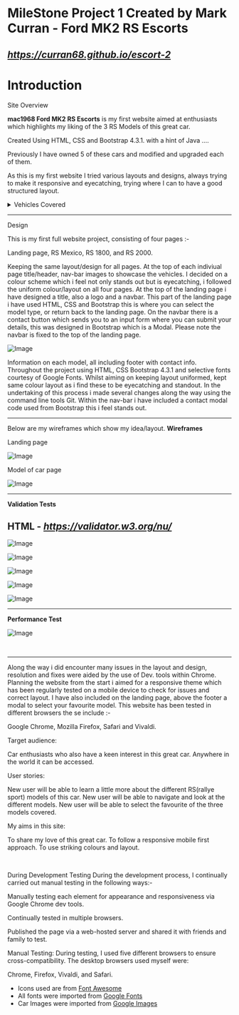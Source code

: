 # MileStone Project 1 Created by Mark Curran - Ford MK2 RS Escorts

## *https://curran68.github.io/escort-2*

# Introduction

Site Overview

**mac1968 Ford MK2 RS Escorts** is my first website aimed at enthusiasts which highlights my liking of the 3 RS Models of this great car.

Created Using HTML, CSS and Bootstrap 4.3.1. with a hint of Java ....


Previously I have owned 5 of these cars and modified and upgraded each of them.

As this is my first website I tried various layouts and designs, always trying 
to make it responsive and eyecatching, trying where I can to have a good structured layout.


<details>
<summary>Vehicles Covered</summary>
RS Mexico
<br>
RS 1800
<br>
RS 2000
</details>

***
Design

This is my first full website project, consisting of four pages :-

Landing page,
RS Mexico,
RS 1800,
and RS 2000.

Keeping the same layout/design for all pages. At the top of each indiviual page title/header,
nav-bar images to showcase the vehicles.
I decided on a colour scheme which i feel not only stands out but is eyecatching, i followed the uniform colour/layout on all four pages.
At the top of the landing page i have designed a title, also a logo and a navbar.
This part of the landing page i have used HTML, CSS and Bootstrap this is where you can select the model type, or return back to the landing page.
On the navbar there is a contact button which sends you to an input form where you can submit your details, this was designed in Bootstrap which is a Modal.
Please note the navbar is fixed to the top of the landing page. 

![Image](assets/readme/navbar.png)

Information on each model, all including footer with contact info.
Throughout the project using HTML, CSS Bootstrap 4.3.1 and selective fonts courtesy of Google Fonts.
Whilst aiming on keeping layout uniformed, kept same colour layout as i find these to be eyecatching and standout.
In the undertaking of this process i made several changes along the way using the command line tools Git.
Within the nav-bar i have included a contact modal code used from Bootstrap this i feel stands out.

***

Below are my wireframes which show my idea/layout.
**Wireframes**
<br>

Landing page

![Image](assets/readme/landing.jpg)

Model of car page

![Image](assets/readme/cars.jpg)

***

**Validation Tests**

## HTML - *https://validator.w3.org/nu/*

![Image](assets/readme/landing.png)

![Image](assets/readme/mexico.png)

![Image](assets/readme/1800.png)

![Image](assets/readme/2000.png)

![Image](assets/readme/css.png)

***

**Performance Test**
<br>


![Image](assets/readme/performance.jpg)

<br>

***

Along the way i did encounter many issues in the layout and design, resolution and fixes were aided by the use of Dev. tools within Chrome.
Planning the website from the start i aimed for a responsive theme which has been regularly tested on a mobile device to check for issues and correct layout.
I have also included on the landing page, above the footer a modal to select your favourite model.
This website has been tested in different browsers the se include :-

Google Chrome,
Mozilla Firefox,
Safari and 
Vivaldi.

Target audience:

Car enthusiasts who also have a keen interest in this great car.
Anywhere in the world it can be accessed.

User stories:

New user will be able to learn a little more about the different RS(rallye sport) models of this car.
New user will be able to navigate and look at the different models.
New user will be able to select the favourite of the three models covered.

My aims in this site:

To share my love of this great car.
To follow a responsive mobile first approach.
To use striking colours and layout.

<br>

During Development Testing
During the development process, I continually carried out manual testing in the following ways:-

Manually testing each element for appearance and responsiveness via Google Chrome dev tools.

Continually tested in multiple browsers.

Published the page via a web-hosted server and shared it with friends and family to test.

Manual Testing:
During testing, I used five different browsers to ensure cross-compatibility. The desktop browsers used myself were:

Chrome,
Firefox,
Vivaldi,
and Safari.




* Icons used are from [Font Awesome](https://www.fontawesome.com)
* All fonts were imported from [Google Fonts](https://fonts.google.com/)
* Car Images were imported from [Google Images](https://images.google.co.uk)




